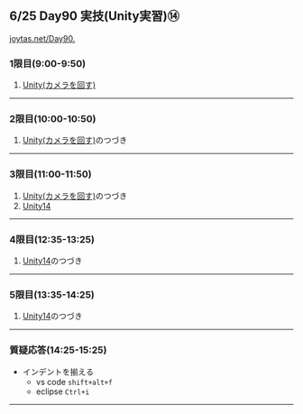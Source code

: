 ## 6/25 Day90 実技(Unity実習)⑭
[joytas.net/Day90.]()
### 1限目(9:00-9:50)
1. [Unity(カメラを回す)](https://joytas.net/programming/unity/camerarotate)
---
### 2限目(10:00-10:50)
1. [Unity(カメラを回す)](https://joytas.net/programming/unity/camerarotate)のつづき
---
### 3限目(11:00-11:50)
1. [Unity(カメラを回す)](https://joytas.net/programming/unity/camerarotate)のつづき
1. [Unity14](https://joytas.net/programming/unity/unity14)
---
### 4限目(12:35-13:25)
1. [Unity14](https://joytas.net/programming/unity/unity14)のつづき
---
### 5限目(13:35-14:25)
1. [Unity14](https://joytas.net/programming/unity/unity14)のつづき
---
### 質疑応答(14:25-15:25)
- インデントを揃える
	- vs code `shift+alt+f`
	- eclipse `Ctrl+i`
---
